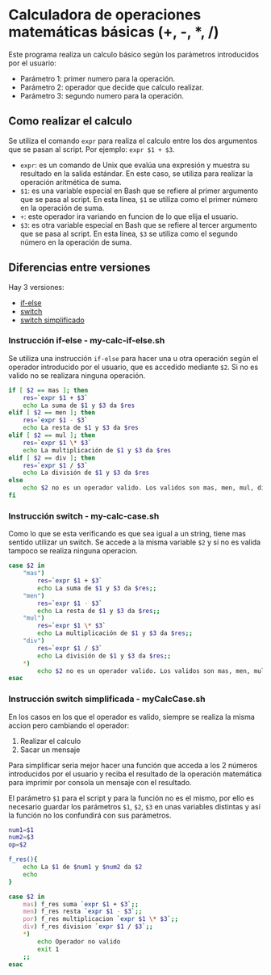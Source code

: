 # Calculadora de operaciones matemáticas básicas (+, -, *, /)
Este programa realiza un calculo básico según los parámetros introducidos por el usuario:
- Parámetro 1: primer numero para la operación.
- Parámetro 2: operador que decide que calculo realizar.
- Parámetro 3: segundo numero para la operación.

## Como realizar el calculo
Se utiliza el comando `expr` para realiza el calculo entre los dos argumentos que se pasan al script. 
Por ejemplo: `expr $1 + $3`.

-   `expr`: es un comando de Unix que evalúa una expresión y muestra su resultado en la salida estándar. En este caso, se utiliza para realizar la operación aritmética de suma.
-   `$1`: es una variable especial en Bash que se refiere al primer argumento que se pasa al script. En esta línea, `$1` se utiliza como el primer número en la operación de suma.
-   `+`: este operador ira variando en funcion de lo que elija el usuario.
-   `$3`: es otra variable especial en Bash que se refiere al tercer argumento que se pasa al script. En esta línea, `$3` se utiliza como el segundo número en la operación de suma.

## Diferencias entre versiones
Hay 3 versiones:

- [if-else](#if-else)
- [switch](#switch)
- [switch simplificado](#simple-switch)

<a id="if-else"></a>
### Instrucción if-else - my-calc-if-else.sh
Se utiliza una instrucción `if-else` para hacer una u otra operación según el operador introducido por el usuario, que es accedido mediante `$2`.  Si no es valido no se realizara ninguna operación.
```bash
if [ $2 == mas ]; then
	res=`expr $1 + $3`
	echo La suma de $1 y $3 da $res
elif [ $2 == men ]; then
	res=`expr $1 - $3`
	echo La resta de $1 y $3 da $res
elif [ $2 == mul ]; then
	res=`expr $1 \* $3`
	echo La multiplicación de $1 y $3 da $res
elif [ $2 == div ]; then
	res=`expr $1 / $3`
	echo La división de $1 y $3 da $res
else
	echo $2 no es un operador valido. Los validos son mas, men, mul, div.
fi
```
<a id="switch"></a>
### Instrucción switch - my-calc-case.sh
Como lo que se esta verificando es que sea igual a un string, tiene mas sentido utilizar un switch. Se accede a la misma variable `$2` y si no es valida tampoco se realiza ninguna operacion.
```bash
case $2 in
	"mas")
		res=`expr $1 + $3`
		echo La suma de $1 y $3 da $res;;
	"men")
		res=`expr $1 - $3`
		echo La resta de $1 y $3 da $res;;
	"mul")
		res=`expr $1 \* $3`
		echo La multiplicación de $1 y $3 da $res;;
	"div")
		res=`expr $1 / $3`
		echo La división de $1 y $3 da $res;;
	*)
		echo $2 no es un operador valido. Los validos son mas, men, mul, div.;;
esac
```
<a id="simple-switch"></a>
### Instrucción switch simplificada - myCalcCase.sh
En los casos en los que el operador es valido, siempre se realiza la misma accion pero cambiando el operador:

1. Realizar el calculo
2. Sacar un mensaje

Para simplificar seria mejor hacer una función que acceda a los 2 números introducidos por el usuario y reciba el resultado de la operación matemática para imprimir por consola un mensaje con el resultado.

El parámetro `$1` para el script y para la función no es el mismo, por ello es necesario guardar los parámetros `$1`, `$2`, `$3` en unas variables distintas y así la función no los confundirá con sus parámetros.

```bash
num1=$1
num2=$3
op=$2

f_res(){
	echo La $1 de $num1 y $num2 da $2
	echo
}

case $2 in
	mas) f_res suma `expr $1 + $3`;;
	men) f_res resta `expr $1 - $3`;;
	por) f_res multiplicacion `expr $1 \* $3`;;
	div) f_res division `expr $1 / $3`;;
	*)
		echo Operador no valido
		exit 1
	;;
esac
```
